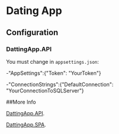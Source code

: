 # Dating App

## Configuration
### DattingApp.API

You must change in `appsettings.json`:

-"AppSettings":{"Token": "YourToken"}

-"ConnectionStrings":{"DefaultConnection": "YourConnectionToSQLServer"}

##More Info

[DattingApp.API](https://github.com/ninetensfive/DatingApp/blob/master/DatingApp.API/README.md).

[DattingApp.SPA](https://github.com/ninetensfive/DatingApp/blob/master/DatingApp.SPA/README.md).



